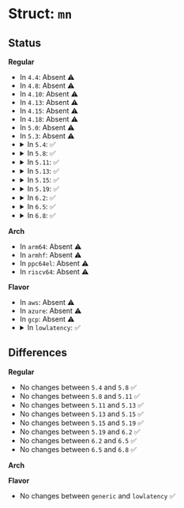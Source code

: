 # Struct: <code>mn</code>

## Status
<b>Regular</b>
<ul>
<li>
In <code>4.4</code>: Absent ⚠️
</li>
<li>
In <code>4.8</code>: Absent ⚠️
</li>
<li>
In <code>4.10</code>: Absent ⚠️
</li>
<li>
In <code>4.13</code>: Absent ⚠️
</li>
<li>
In <code>4.15</code>: Absent ⚠️
</li>
<li>
In <code>4.18</code>: Absent ⚠️
</li>
<li>
In <code>5.0</code>: Absent ⚠️
</li>
<li>
In <code>5.3</code>: Absent ⚠️
</li>
<li>
<details>
<summary>In <code>5.4</code>: ✅</summary>

```c
struct mn {
    unsigned char m_val;
    unsigned char n_val;
    unsigned char m_shift;
    unsigned char n_lshift;
};
```
</details>
</li>
<li>
<details>
<summary>In <code>5.8</code>: ✅</summary>

```c
struct mn {
    unsigned char m_val;
    unsigned char n_val;
    unsigned char m_shift;
    unsigned char n_lshift;
};
```
</details>
</li>
<li>
<details>
<summary>In <code>5.11</code>: ✅</summary>

```c
struct mn {
    unsigned char m_val;
    unsigned char n_val;
    unsigned char m_shift;
    unsigned char n_lshift;
};
```
</details>
</li>
<li>
<details>
<summary>In <code>5.13</code>: ✅</summary>

```c
struct mn {
    unsigned char m_val;
    unsigned char n_val;
    unsigned char m_shift;
    unsigned char n_lshift;
};
```
</details>
</li>
<li>
<details>
<summary>In <code>5.15</code>: ✅</summary>

```c
struct mn {
    unsigned char m_val;
    unsigned char n_val;
    unsigned char m_shift;
    unsigned char n_lshift;
};
```
</details>
</li>
<li>
<details>
<summary>In <code>5.19</code>: ✅</summary>

```c
struct mn {
    unsigned char m_val;
    unsigned char n_val;
    unsigned char m_shift;
    unsigned char n_lshift;
};
```
</details>
</li>
<li>
<details>
<summary>In <code>6.2</code>: ✅</summary>

```c
struct mn {
    unsigned char m_val;
    unsigned char n_val;
    unsigned char m_shift;
    unsigned char n_lshift;
};
```
</details>
</li>
<li>
<details>
<summary>In <code>6.5</code>: ✅</summary>

```c
struct mn {
    unsigned char m_val;
    unsigned char n_val;
    unsigned char m_shift;
    unsigned char n_lshift;
};
```
</details>
</li>
<li>
<details>
<summary>In <code>6.8</code>: ✅</summary>

```c
struct mn {
    unsigned char m_val;
    unsigned char n_val;
    unsigned char m_shift;
    unsigned char n_lshift;
};
```
</details>
</li>
</ul>
<b>Arch</b>
<ul>
<li>
In <code>arm64</code>: Absent ⚠️
</li>
<li>
In <code>armhf</code>: Absent ⚠️
</li>
<li>
In <code>ppc64el</code>: Absent ⚠️
</li>
<li>
In <code>riscv64</code>: Absent ⚠️
</li>
</ul>
<b>Flavor</b>
<ul>
<li>
In <code>aws</code>: Absent ⚠️
</li>
<li>
In <code>azure</code>: Absent ⚠️
</li>
<li>
In <code>gcp</code>: Absent ⚠️
</li>
<li>
<details>
<summary>In <code>lowlatency</code>: ✅</summary>

```c
struct mn {
    unsigned char m_val;
    unsigned char n_val;
    unsigned char m_shift;
    unsigned char n_lshift;
};
```
</details>
</li>
</ul>

## Differences
<b>Regular</b>
<ul>
<li>
No changes between <code>5.4</code> and <code>5.8</code> ✅
</li>
<li>
No changes between <code>5.8</code> and <code>5.11</code> ✅
</li>
<li>
No changes between <code>5.11</code> and <code>5.13</code> ✅
</li>
<li>
No changes between <code>5.13</code> and <code>5.15</code> ✅
</li>
<li>
No changes between <code>5.15</code> and <code>5.19</code> ✅
</li>
<li>
No changes between <code>5.19</code> and <code>6.2</code> ✅
</li>
<li>
No changes between <code>6.2</code> and <code>6.5</code> ✅
</li>
<li>
No changes between <code>6.5</code> and <code>6.8</code> ✅
</li>
</ul>
<b>Arch</b>
<ul>
</ul>
<b>Flavor</b>
<ul>
<li>
No changes between <code>generic</code> and <code>lowlatency</code> ✅
</li>
</ul>

